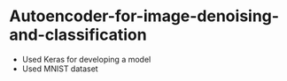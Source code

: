 # Autoencoder-for-image-denoising-and-classification
- Used Keras for developing a model
- Used MNIST dataset
